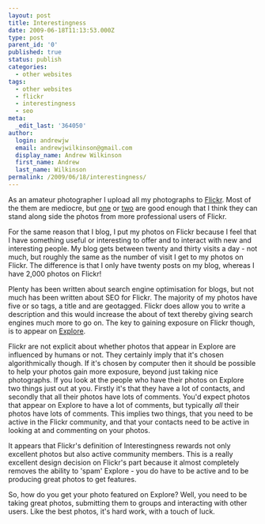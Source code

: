 ```yaml
---
layout: post
title: Interestingness
date: 2009-06-18T11:13:53.000Z
type: post
parent_id: '0'
published: true
status: publish
categories:
  - other websites
tags:
  - other websites
  - flickr
  - interestingness
  - seo
meta:
  _edit_last: '364050'
author:
  login: andrewjw
  email: andrewjwilkinson@gmail.com
  display_name: Andrew Wilkinson
  first_name: Andrew
  last_name: Wilkinson
permalink: /2009/06/18/interestingness/
---
```

As an amateur photographer I upload all my photographs to <a href="http://www.flickr.com/photos/andrew_j_w/">Flickr</a>. Most of the them are mediocre, but <a href="http://www.flickr.com/photos/andrew_j_w/2642278607/in/set-72157606347800664/">one</a> or <a href="http://www.flickr.com/photos/andrew_j_w/3624698099/in/set-72157606347800664/">two</a> are good enough that I think they can stand along side the photos from more professional users of Flickr.

For the same reason that I blog, I put my photos on Flickr because I feel that I have something useful or interesting to offer and to interact with new and interesting people. My blog gets between twenty and thirty visits a day - not much, but roughly the same as the number of visit I get to my photos on Flickr. The difference is that I only have twenty posts on my blog, whereas I have 2,000 photos on Flickr!

Plenty has been written about search engine optimisation for blogs, but not much has been written about SEO for Flickr. The majority of my photos have five or so tags, a title and are geotagged. Flickr does allow you to write a description and this would increase the about of text thereby giving search engines much more to go on. The key to gaining exposure on Flickr though, is to appear on <a href="http://www.flickr.com/explore/">Explore</a>.

Flickr are not explicit about whether photos that appear in Explore are influenced by humans or not. They certainly imply that it's chosen algorithmically though. If it's chosen by computer then it should be possible to help your photos gain more exposure, beyond just taking nice photographs. If you look at the people who have their photos on Explore two things just out at you. Firstly it's that they have a lot of contacts, and secondly that all their photos have lots of comments. You'd expect photos that appear on Explore to have a lot of comments, but typically <i>all</i> their photos have lots of comments. This implies two things, that you need to be active in the Flickr community, and that your contacts need to be active in looking at and commenting on your photos.

It appears that Flickr's definition of Interestingness rewards not only excellent photos but also active community members. This is a really excellent design decision on Flickr's part because it almost completely removes the ability to 'spam' Explore - you do have to be active and to be producing great photos to get features.

So, how do you get your photo featured on Explore? Well, you need to be taking great photos, submitting them to groups and interacting with other users. Like the best photos, it's hard work, with a touch of luck.
